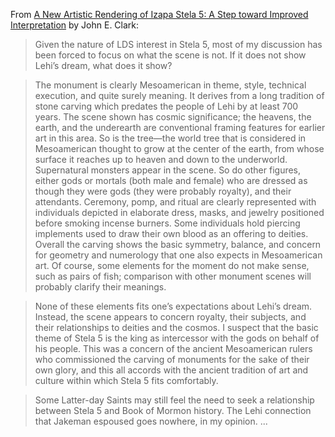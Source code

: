 
From [A New Artistic Rendering of Izapa Stela 5: A Step toward Improved Interpretation](https://scholarsarchive.byu.edu/jbms/vol8/iss1/6/) by John E. Clark:

> Given the nature of LDS interest in Stela 5, most of my discussion has been forced to focus on what the scene is not. If it does not show Lehi’s dream, what does it show?

> The monument is clearly Mesoamerican in theme, style, technical execution, and quite surely meaning. It derives from a long tradition of stone carving which predates the people of Lehi by at least 700 years. The scene shown has cosmic significance; the heavens, the earth, and the underearth are conventional framing features for earlier art in this area. So is the tree—the world tree that is considered in Mesoamerican thought to grow at the center of the earth, from whose surface it reaches up to heaven and down to the underworld. Supernatural monsters appear in the scene. So do other figures, either gods or mortals (both male and female) who are dressed as though they were gods (they were probably royalty), and their attendants.  Ceremony, pomp, and ritual are clearly represented with individuals depicted in elaborate dress, masks, and jewelry positioned before smoking incense burners. Some individuals hold piercing implements used to draw their own blood as an offering to deities. Overall the carving shows the basic symmetry, balance, and concern for geometry and numerology that one also expects in Mesoamerican art. Of course, some elements for the moment do not make sense, such as pairs of fish; comparison with other monument scenes will probably clarify their meanings.

> None of these elements fits one’s expectations about Lehi’s dream. Instead, the scene appears to concern royalty, their subjects, and their relationships to deities and the cosmos. I suspect that the basic theme of Stela 5 is the king as intercessor with the gods on behalf of his people.  This was a concern of the ancient Mesoamerican rulers who commissioned the carving of monuments for the sake of their own glory, and this all accords with the ancient tradition of art and culture within which Stela 5 fits comfortably.

> Some Latter-day Saints may still feel the need to seek a relationship between Stela 5 and Book of Mormon history.  The Lehi connection that Jakeman espoused goes nowhere, in my opinion. ...
